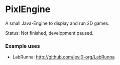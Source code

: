 # PixlEngine
A small Java-Engine to display and run 2D games.

Status: Not finished, development paused.

### Example uses
- LabRunna: http://github.com/jeyj0-org/LabRunna

